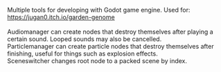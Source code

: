 Multiple tools for developing with Godot game engine. Used for:
https://jugan0.itch.io/garden-genome \
\
Audiomanager can create nodes that destroy themselves after playing a certain sound. Looped sounds may also be cancelled.\
Particlemanager can create particle nodes that destroy themselves after finishing, useful for things such as explosion effects.\
Sceneswitcher changes root node to a packed scene by index. 
